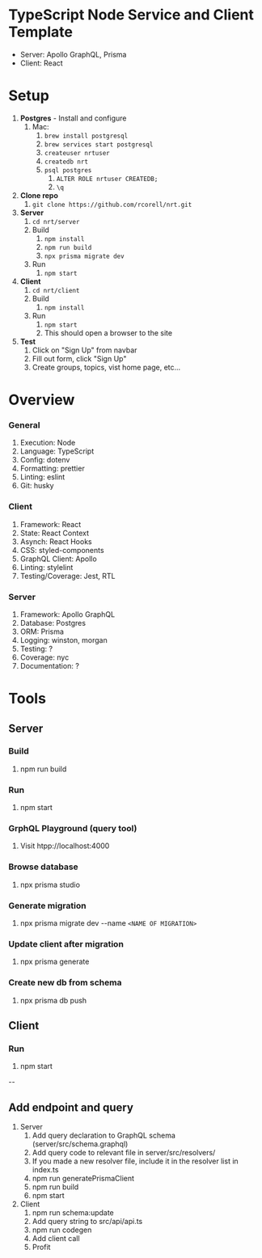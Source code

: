 # TypeScript Node Service and Client Template
* Server: Apollo GraphQL, Prisma
* Client: React

# Setup
1. **Postgres** - Install and configure
	1. Mac:
		1. `brew install postgresql`
		1. `brew services start postgresql`
		1. `createuser nrtuser`
		1. `createdb nrt`
		1. `psql postgres`
			1. `ALTER ROLE nrtuser CREATEDB;`
			1. `\q`
1. **Clone repo**
	1. `git clone https://github.com/rcorell/nrt.git`
1. **Server**
	1. `cd nrt/server`
	1. Build
		1. `npm install`
		1. `npm run build`
		1. `npx prisma migrate dev`
	1. Run
		1. `npm start`
1. **Client**
	1. `cd nrt/client`
	1. Build
		1. `npm install`
	1. Run
		1. `npm start`
		1. This should open a browser to the site
1. **Test**
	1. Click on "Sign Up" from navbar
	1. Fill out form, click "Sign Up"
	1. Create groups, topics, vist home page, etc...


# Overview
### General
1. Execution: Node
1. Language: TypeScript
1. Config: dotenv
1. Formatting: prettier
1. Linting: eslint
1. Git: husky

### Client
1. Framework: React
1. State: React Context
1. Asynch: React Hooks
1. CSS: styled-components
1. GraphQL Client: Apollo
1. Linting: stylelint
1. Testing/Coverage: Jest, RTL

### Server
1. Framework: Apollo GraphQL
1. Database: Postgres
1. ORM: Prisma
1. Logging: winston, morgan
1. Testing: ?
1. Coverage: nyc
1. Documentation: ?


# Tools

## Server

### Build
1. npm run build

### Run
1. npm start

### GrphQL Playground (query tool)
1. Visit htpp://localhost:4000

### Browse database
1. npx prisma studio

### Generate migration
1. npx prisma migrate dev --name `<NAME OF MIGRATION>`

### Update client after migration
1. npx prisma generate

### Create new db from schema
1. npx prisma db push

## Client

### Run
1. npm start

--

## Add endpoint and query
1. Server
	1. Add query declaration to GraphQL schema (server/src/schema.graphql)
	1. Add query code to relevant file in server/src/resolvers/
	1. If you made a new resolver file, include it in the resolver list in index.ts
	1. npm run generatePrismaClient
	1. npm run build
	1. npm start
1. Client
	1. npm run schema:update
	1. Add query string to src/api/api.ts
	1. npm run codegen
	1. Add client call
	1. Profit
